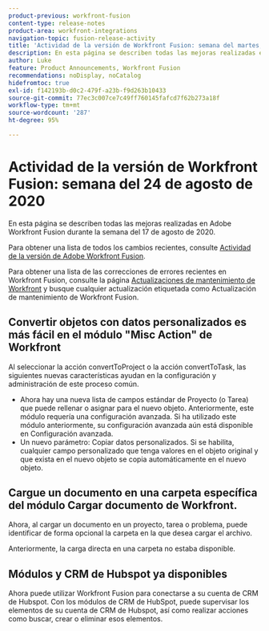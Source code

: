 ```yaml
---
product-previous: workfront-fusion
content-type: release-notes
product-area: workfront-integrations
navigation-topic: fusion-release-activity
title: 'Actividad de la versión de Workfront Fusion: semana del martes, 24 de agosto de 2020'
description: En esta página se describen todas las mejoras realizadas en Adobe Workfront Fusion durante la semana del 17 de agosto de 2020.
author: Luke
feature: Product Announcements, Workfront Fusion
recommendations: noDisplay, noCatalog
hidefromtoc: true
exl-id: f142193b-d0c2-479f-a23b-f9d263b10433
source-git-commit: 77ec3c007ce7c49ff760145fafcd7f62b273a18f
workflow-type: tm+mt
source-wordcount: '287'
ht-degree: 95%

---
```


# Actividad de la versión de Workfront Fusion: semana del 24 de agosto de 2020

En esta página se describen todas las mejoras realizadas en Adobe Workfront Fusion durante la semana del 17 de agosto de 2020.

Para obtener una lista de todos los cambios recientes, consulte [Actividad de la versión de Adobe Workfront Fusion](/help/workfront-fusion/fusion-product-releases/fusion-release-activity.md).

Para obtener una lista de las correcciones de errores recientes en Workfront Fusion, consulte la página [Actualizaciones de mantenimiento de Workfront](https://experienceleague.adobe.com/docs/workfront-known-issues/releases/current-updates.html?lang=es) y busque cualquier actualización etiquetada como Actualización de mantenimiento de Workfront Fusion.

## Convertir objetos con datos personalizados es más fácil en el módulo &quot;Misc Action&quot; de Workfront

Al seleccionar la acción convertToProject o la acción convertToTask, las siguientes nuevas características ayudan en la configuración y administración de este proceso común.

* Ahora hay una nueva lista de campos estándar de Proyecto (o Tarea) que puede rellenar o asignar para el nuevo objeto. Anteriormente, este módulo requería una configuración avanzada. Si ha utilizado este módulo anteriormente, su configuración avanzada aún está disponible en Configuración avanzada.
* Un nuevo parámetro: Copiar datos personalizados. Si se habilita, cualquier campo personalizado que tenga valores en el objeto original y que exista en el nuevo objeto se copia automáticamente en el nuevo objeto.

## Cargue un documento en una carpeta específica del módulo Cargar documento de Workfront.

Ahora, al cargar un documento en un proyecto, tarea o problema, puede identificar de forma opcional la carpeta en la que desea cargar el archivo.

Anteriormente, la carga directa en una carpeta no estaba disponible.


## Módulos y CRM de Hubspot ya disponibles

Ahora puede utilizar Workfront Fusion para conectarse a su cuenta de CRM de Hubspot. Con los módulos de CRM de HubSpot, puede supervisar los elementos de su cuenta de CRM de Hubspot, así como realizar acciones como buscar, crear o eliminar esos elementos.
